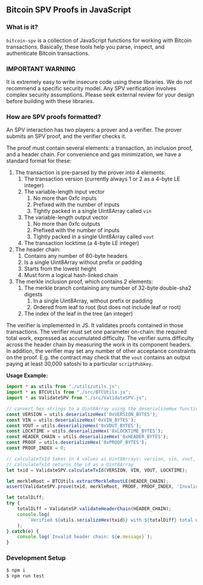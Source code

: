 ## Bitcoin SPV Proofs in JavaScript

### What is it?

`bitcoin-spv` is a collection of JavaScript functions for working with Bitcoin
transactions. Basically, these tools help you parse, inspect, and authenticate
Bitcoin transactions.

### IMPORTANT WARNING

It is extremely easy to write insecure code using these libraries. We do not
recommend a specific security model. Any SPV verification involves complex
security assumptions. Please seek external review for your design before
building with these libraries.

### How are SPV proofs formatted?

An SPV interaction has two players: a prover and a verifier. The prover submits
an SPV proof, and the verifier checks it.

The proof must contain several elements: a transaction, an inclusion proof, and
a header chain. For convenience and gas minimization, we have a standard format
for these:

1. The transaction is pre-parsed by the prover into 4 elements:
    1. The transaction version (currently always 1 or 2 as a 4-byte LE integer)
    1. The variable-length input vector
        1. No more than 0xfc inputs
        1. Prefixed with the number of inputs
        1. Tightly packed in a single Uint8Array called `vin`
    1. The variable-length output vector
        1. No more than 0xfc outputs
        1. Prefixed with the number of inputs
        1. Tightly packed in a single Uint8Array called `vout`
    1. The transaction locktime (a 4-byte LE integer)
1. The header chain:
    1. Contains any number of 80-byte headers
    1. Is a single Uint8Array without prefix or padding
    1. Starts from the lowest height
    1. Must form a logical hash-linked chain
1. The merkle inclusion proof, which contains 2 elements:
    1. The merkle branch containing any number of 32-byte double-sha2 digests
        1. In a single Uint8Array, without prefix or padding
        1. Ordered from leaf to root (but does not include leaf or root)
    1. The index of the leaf in the tree (an integer)

The verifier is implemented in JS. It validates proofs contained in those
transactions. The verifier must set one parameter on-chain: the required total
work, expressed as accumulated difficulty. The verifier sums difficulty across
the header chain by measuring the work in its component headers. In addition,
the verifier may set any number of other acceptance constraints on the proof.
E.g. the contract may check that the `vout` contains an output paying at least
30,000 satoshi to a particular `scriptPubkey`.

**Usage Example:**
```JavaScript
import * as utils from "./utils/utils.js";
import * as BTCUtils from "./src/BTCUtils.js";
import * as ValidateSPV from "./src/ValidateSPV.js";

// convert hex strings to a Uint8Array using the deserializeHex function
const VERSION = utils.deserializeHex('0xVERSION_BYTES');
const VIN = utils.deserializeHex('0xVIN_BYTES');
const VOUT = utils.deserializeHex('0xVOUT_BYTES');
const LOCKTIME = utils.deserializeHex('0xLOCKTIME_BYTES');
const HEADER_CHAIN = utils.deserializeHex('0xHEADER_BYTES');
const PROOF = utils.deserializeHex('0xPROOF_BYTES');
const PROOF_INDEX = 0;

// calculateTxId takes in 4 values as Uint8Arrays: version, vin, vout, and locktime
// calculateTxId returns the id as a Uint8Array
let txid = ValidateSPV.calculateTxId(VERSION, VIN, VOUT, LOCKTIME);

let merkleRoot = BTCUtils.extractMerkleRootLE(HEADER_CHAIN);
assert(ValidateSPV.prove(txid, merkleRoot, PROOF, PROOF_INDEX, 'Invalid inclusion proof');

let totalDiff;
try {
    totalDiff = ValidateSP.validateHeaderChain(HEADER_CHAIN);
    console.log(
        `Verified ${utils.serializeHex(txid)} with ${totalDiff} total work`;
    );
} catch(e) {
    console.log(`Invalid header chain: ${e.message}`);
}
```

### Development Setup
```sh
$ npm i
$ npm run test
```
